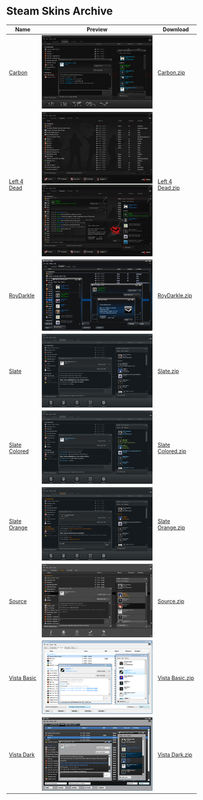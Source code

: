 # Steam Skins Archive

| Name                                | Preview                                         | Download                                                            |
| ----------------------------------- | ----------------------------------------------- | ------------------------------------------------------------------- |
| [Carbon](./Carbon/)                 | ![Carbon](./Carbon/Preview.jpg)                 | [Carbon.zip](./Carbon/Carbon.zip?raw=true)                          |
| [Left 4 Dead](./Left%204%20Dead/)   | ![Left 4 Dead](./Left%204%20Dead/Preview.png)   | [Left 4 Dead.zip](./Left%204%20Dead/Left%204%20Dead.zip?raw=true)   |
| [RoyDarkle](./RoyDarkle/)           | ![RoyDarkle](./RoyDarkle/Preview.jpg)           | [RoyDarkle.zip](./RoyDarkle/RoyDarkle.zip?raw=true)                 |
| [Slate](./Slate/)                   | ![Slate](./Slate/Preview.jpg)                   | [Slate.zip](./Slate/Slate.zip?raw=true)                             |
| [Slate Colored](./Slate%20Colored/) | ![Slate Colored](./Slate%20Colored/Preview.jpg) | [Slate Colored.zip](./Slate%20Colored/Slate%20Colored.zip?raw=true) |
| [Slate Orange](./Slate%20Orange/)   | ![Slate Orange](./Slate%20Orange/Preview.jpg)   | [Slate Orange.zip](./Slate%20Orange/Slate%20Orange.zip?raw=true)    |
| [Source](./Source/)                 | ![Source](./Source/Preview.png)                 | [Source.zip](./Source/Source.zip?raw=true)                          |
| [Vista Basic](./Vista%20Basic/)     | ![Vista Basic](./Vista%20Basic/Preview.png)     | [Vista Basic.zip](./Vista%20Basic/Vista%20Basic.zip?raw=true)       |
| [Vista Dark](./Vista%20Dark/)       | ![Vista Dark](./Vista%20Dark/Preview.png)       | [Vista Dark.zip](./Vista%20Dark/Vista%20Dark.zip?raw=true)          |
